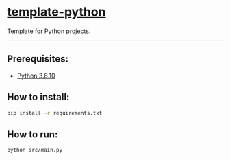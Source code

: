 # [template-python](https://github.com/dudushy/template-python/)
Template for Python projects.

---

## Prerequisites:
- [Python 3.8.10](https://www.python.org/downloads/release/python-3810/)

## How to install:
```bash
pip install -r requirements.txt
```
## How to run:
```bash
python src/main.py
```
